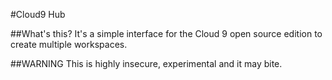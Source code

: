 #Cloud9 Hub

##What's this?
It's a simple interface for the Cloud 9 open source edition to create multiple workspaces.

##WARNING
This is highly insecure, experimental and it may bite.
